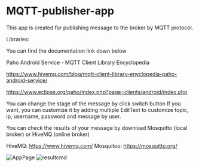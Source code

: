 # MQTT-publisher-app
This app is created for publishing message to the broker by MQTT protocol.

Libraries: 

You can find the documentation link down below

Paho Android Service - MQTT Client Library Encyclopedia

https://www.hivemq.com/blog/mqtt-client-library-enyclopedia-paho-android-service/

https://www.eclipse.org/paho/index.php?page=clients/android/index.php



You can change the stage of the message by click switch button
If you want, you can customize it by adding multiple EditText to customize topic, ip, username, password and message by user. 

You can check the results of your message by download Mosquitto (local broker) or HiveMQ (online broker)

HiveMQ: 
https://www.hivemq.com/
Mosquitoo: 
https://mosquitto.org/

![AppPage ](https://user-images.githubusercontent.com/75833534/154084824-bd68bfff-db80-4c29-9760-7c37f7b9f9a7.png)
![resultcmd](https://user-images.githubusercontent.com/75833534/154084372-77b845c0-a624-47eb-a24b-b10a111c91ae.png)




